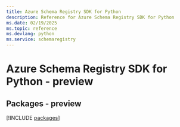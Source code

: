 ```yaml
---
title: Azure Schema Registry SDK for Python
description: Reference for Azure Schema Registry SDK for Python
ms.date: 02/19/2025
ms.topic: reference
ms.devlang: python
ms.service: schemaregistry
---
```

# Azure Schema Registry SDK for Python - preview
## Packages - preview
[!INCLUDE [packages](schema-registry-index.md)]